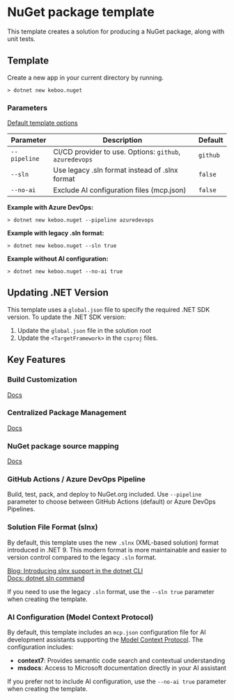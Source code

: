 # NuGet package template
This template creates a solution for producing a NuGet package, along with unit tests.


## Template
Create a new app in your current directory by running.

```cli
> dotnet new keboo.nuget
```

### Parameters
[Default template options](https://learn.microsoft.com/dotnet/core/tools/dotnet-new#options)

| Parameter | Description | Default |
|-----------|-------------|---------|
| `--pipeline` | CI/CD provider to use. Options: `github`, `azuredevops` | `github` |
| `--sln` | Use legacy .sln format instead of .slnx format | `false` |
| `--no-ai` | Exclude AI configuration files (mcp.json) | `false` |

**Example with Azure DevOps:**
```cli
> dotnet new keboo.nuget --pipeline azuredevops
```

**Example with legacy .sln format:**
```cli
> dotnet new keboo.nuget --sln true
```

**Example without AI configuration:**
```cli
> dotnet new keboo.nuget --no-ai true
```

## Updating .NET Version

This template uses a `global.json` file to specify the required .NET SDK version. To update the .NET SDK version:

1. Update the `global.json` file in the solution root
2. Update the `<TargetFramework>` in the `csproj` files.

## Key Features

### Build Customization
[Docs](https://learn.microsoft.com/visualstudio/msbuild/customize-by-directory?view=vs-2022&WT.mc_id=DT-MVP-5003472)

### Centralized Package Management
[Docs](https://learn.microsoft.com/nuget/consume-packages/Central-Package-Management?WT.mc_id=DT-MVP-5003472)

### NuGet package source mapping
[Docs](https://learn.microsoft.com/nuget/consume-packages/package-source-mapping?WT.mc_id=DT-MVP-5003472)

### GitHub Actions / Azure DevOps Pipeline
Build, test, pack, and deploy to NuGet.org included. Use `--pipeline` parameter to choose between GitHub Actions (default) or Azure DevOps Pipelines.

### Solution File Format (slnx)
By default, this template uses the new `.slnx` (XML-based solution) format introduced in .NET 9. This modern format is more maintainable and easier to version control compared to the legacy `.sln` format.

[Blog: Introducing slnx support in the dotnet CLI](https://devblogs.microsoft.com/dotnet/introducing-slnx-support-dotnet-cli/?WT.mc_id=DT-MVP-5003472)  
[Docs: dotnet sln command](https://learn.microsoft.com/dotnet/core/tools/dotnet-sln?WT.mc_id=DT-MVP-5003472)

If you need to use the legacy `.sln` format, use the `--sln true` parameter when creating the template.

### AI Configuration (Model Context Protocol)
By default, this template includes an `mcp.json` configuration file for AI development assistants supporting the [Model Context Protocol](https://modelcontextprotocol.io/). The configuration includes:
- **context7**: Provides semantic code search and contextual understanding
- **msdocs**: Access to Microsoft documentation directly in your AI assistant

If you prefer not to include AI configuration, use the `--no-ai true` parameter when creating the template.